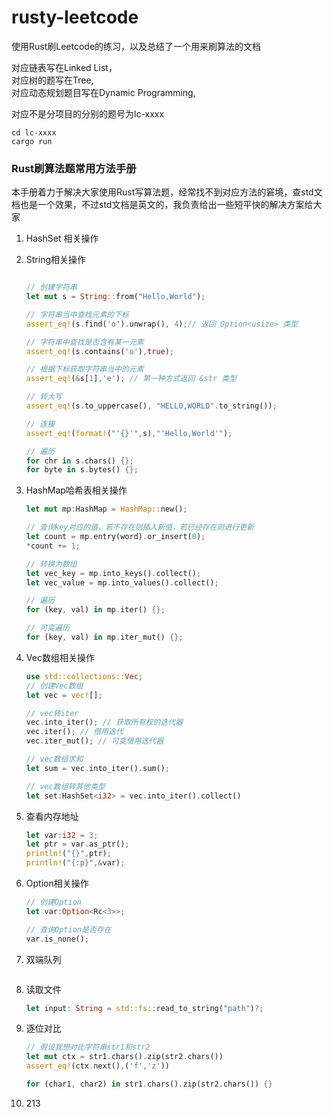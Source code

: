 # rusty-leetcode

使用Rust刷Leetcode的练习，以及总结了一个用来刷算法的文档

对应链表写在Linked List，  
对应树的题写在Tree,  
对应动态规划题目写在Dynamic Programming,  

对应不是分项目的分别的题号为lc-xxxx

```shell
cd lc-xxxx
cargo run
```

### Rust刷算法题常用方法手册

本手册着力于解决大家使用Rust写算法题，经常找不到对应方法的窘境，查std文档也是一个效果，不过std文档是英文的，我负责给出一些短平快的解决方案给大家

1. HashSet 相关操作

2. String相关操作

   ```rust
   
   // 创建字符串
   let mut s = String::from("Hello,World");
   
   // 字符串当中查找元素的下标
   assert_eq!(s.find('o').unwrap(), 4);// 返回 Option<usize> 类型
   
   // 字符串中查找是否含有某一元素
   assert_eq!(s.contains('o'),true);
   
   // 根据下标获取字符串当中的元素
   assert_eq!(&s[1],'e'); // 第一种方式返回 &str 类型
   
   // 转大写
   assert_eq!(s.to_uppercase(), "HELLO,WORLD".to_string());
   
   // 连接
   assert_eq!(format!("'{}'",s),"'Hello,World'");
   
   // 遍历
   for chr in s.chars() {};
   for byte in s.bytes() {};
   ```

3. HashMap哈希表相关操作

   ```rust
   let mut mp:HashMap = HashMap::new();
   
   // 查询key对应的值，若不存在则插入新值，若已经存在则进行更新
   let count = mp.entry(word).or_insert(0);
   *count += 1;
   
   // 转换为数组
   let vec_key = mp.into_keys().collect();
   let vec_value = mp.into_values().collect();
   
   // 遍历
   for (key, val) in mp.iter() {};
   
   // 可变遍历
   for (key, val) in mp.iter_mut() {};
   ```

4. Vec数组相关操作

   ```rust
   use std::collections::Vec;
   // 创建Vec数组
   let vec = vec![];
   
   // vec转iter
   vec.into_iter(); // 获取所有权的迭代器
   vec.iter(); // 借用迭代
   vec.iter_mut(); // 可变借用迭代器
   
   // vec数组求和
   let sum = vec.into_iter().sum();
   
   // vec数组转其他类型
   let set:HashSet<i32> = vec.into_iter().collect()
   ```

5. 查看内存地址

   ```rust
   let var:i32 = 3;
   let ptr = var.as_ptr();
   println!("{}",ptr);
   println!("{:p}",&var);
   ```

6. Option相关操作

   ```rust
   // 创建Option
   let var:Option<Rc<3>>;
   
   // 查询Option是否存在
   var.is_none();
   ```

7. 双端队列

   ```rust
   
   ```

8. 读取文件

   ```rust
   let input: String = std::fs::read_to_string("path")?;
   ```

9. 逐位对比

   ```rust
   // 假设我想对比字符串str1和str2
   let mut ctx = str1.chars().zip(str2.chars())
   assert_eq!(ctx.next(),('f','z'))
   
   for (char1, char2) in str1.chars().zip(str2.chars()) {}
   ```

10. 213
